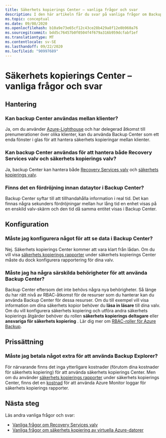 ```yaml
---
title: Säkerhets kopierings Center – vanliga frågor och svar
description: I den här artikeln får du svar på vanliga frågor om Backup Center
ms.topic: conceptual
ms.date: 09/08/2020
ms.openlocfilehash: b10a9e73e65cf12c43ce28b429a8f12e0b960a76
ms.sourcegitcommit: bdd5c76457b0f0504f4f679a316b959dcfabf1ef
ms.translationtype: MT
ms.contentlocale: sv-SE
ms.lasthandoff: 09/22/2020
ms.locfileid: "90997689"
---
```

# <a name="backup-center---frequently-asked-questions"></a>Säkerhets kopierings Center – vanliga frågor och svar

## <a name="management"></a>Hantering

### <a name="can-backup-center-be-used-across-tenants"></a>Kan backup Center användas mellan klienter?

Ja, om du använder [Azure-Lighthouse](https://docs.microsoft.com/azure/lighthouse/overview) och har delegerad åtkomst till prenumerationer över olika klienter, kan du använda Backup Center som ett enda fönster i glas för att hantera säkerhets kopieringar mellan klienter.

### <a name="can-backup-center-be-used-to-manage-both-recovery-services-vaults-and-backup-vaults"></a>Kan backup Center användas för att hantera både Recovery Services valv och säkerhets kopierings valv?

Ja, backup Center kan hantera både [Recovery Services valv](https://docs.microsoft.com/azure/backup/backup-azure-recovery-services-vault-overview) och [säkerhets kopierings valv](backup-vault-overview.md).

### <a name="is-there-a-delay-before-data-surfaces-in-backup-center"></a>Finns det en fördröjning innan dataytor i Backup Center?

Backup Center syftar till att tillhandahålla information i real tid. Det kan finnas några sekunders fördröjningar mellan hur lång tid en enhet visas på en enskild valv-skärm och den tid då samma entitet visas i Backup Center.

## <a name="configuration"></a>Konfiguration

### <a name="do-i-need-to-configure-anything-to-see-data-in-backup-center"></a>Måste jag konfigurera något för att se data i Backup Center?

Nej. Säkerhets kopierings Center kommer att vara klart från lådan. Om du vill visa [säkerhets kopierings rapporter](https://docs.microsoft.com/azure/backup/configure-reports) under säkerhets kopierings Center måste du dock konfigurera rapportering för dina valv.

### <a name="do-i-need-to-have-any-special-permissions-to-use-backup-center"></a>Måste jag ha några särskilda behörigheter för att använda Backup Center?

Backup Center eftersom det inte behövs några nya behörigheter. Så länge du har rätt nivå av RBAC-åtkomst för de resurser som du hanterar kan du använda Backup Center för dessa resurser. Om du till exempel vill visa information om dina säkerhets kopior behöver du **läsa in läsare** till dina valv. Om du vill konfigurera säkerhets kopiering och utföra andra säkerhets kopierings åtgärder behöver du rollen **säkerhets kopierings deltagare** eller **ansvariga för säkerhets kopiering** . Lär dig mer om [RBAC-roller för Azure Backup](https://docs.microsoft.com/azure/backup/backup-rbac-rs-vault).

## <a name="pricing"></a>Prissättning

### <a name="do-i-need-to-pay-anything-extra-to-use-backup-explorer"></a>Måste jag betala något extra för att använda Backup Explorer?

För närvarande finns det inga ytterligare kostnader (förutom dina kostnader för säkerhets kopiering) för att använda säkerhets kopierings Center. Men om du använder [säkerhets kopierings rapporter](https://docs.microsoft.com/azure/backup/configure-reports) under säkerhets kopierings Center, finns det en [kostnad](https://azure.microsoft.com/pricing/details/monitor/) för att använda Azure Monitor loggar för säkerhets kopierings rapporter.

## <a name="next-steps"></a>Nästa steg

Läs andra vanliga frågor och svar:

* [Vanliga frågor om Recovery Services valv](https://docs.microsoft.com/azure/backup/backup-azure-backup-faq)
* [Vanliga frågor om säkerhets kopiering av virtuella Azure-datorer](https://docs.microsoft.com/azure/backup/backup-azure-vm-backup-faq)

